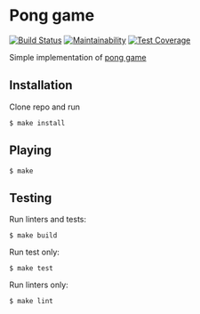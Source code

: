 # Pong game
[![Build Status](https://travis-ci.org/jbmeerkat/pong.svg?branch=master)](https://travis-ci.org/jbmeerkat/pong)
[![Maintainability](https://api.codeclimate.com/v1/badges/ffbbfd5be6a58ddda818/maintainability)](https://codeclimate.com/github/jbmeerkat/pong/maintainability)
[![Test Coverage](https://api.codeclimate.com/v1/badges/ffbbfd5be6a58ddda818/test_coverage)](https://codeclimate.com/github/jbmeerkat/pong/test_coverage)

Simple implementation of [pong game](https://en.wikipedia.org/wiki/Pong)

## Installation

Clone repo and run

`$ make install`

## Playing

`$ make`

## Testing

Run linters and tests:

`$ make build`

Run test only:

`$ make test`

Run linters only:

`$ make lint`

